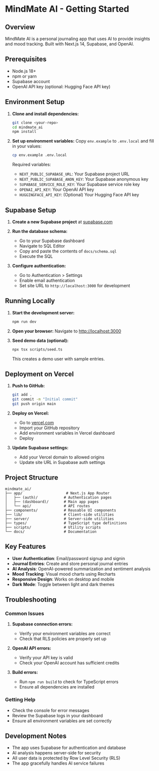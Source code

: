 # MindMate AI - Getting Started

## Overview
MindMate AI is a personal journaling app that uses AI to provide insights and mood tracking. Built with Next.js 14, Supabase, and OpenAI.

## Prerequisites
- Node.js 18+ 
- npm or yarn
- Supabase account
- OpenAI API key (optional: Hugging Face API key)

## Environment Setup

1. **Clone and install dependencies:**
   ```bash
   git clone <your-repo>
   cd mindmate_ai
   npm install
   ```

2. **Set up environment variables:**
   Copy `env.example` to `.env.local` and fill in your values:
   ```bash
   cp env.example .env.local
   ```

   Required variables:
   - `NEXT_PUBLIC_SUPABASE_URL`: Your Supabase project URL
   - `NEXT_PUBLIC_SUPABASE_ANON_KEY`: Your Supabase anonymous key
   - `SUPABASE_SERVICE_ROLE_KEY`: Your Supabase service role key
   - `OPENAI_API_KEY`: Your OpenAI API key
   - `HUGGINGFACE_API_KEY`: (Optional) Your Hugging Face API key

## Supabase Setup

1. **Create a new Supabase project** at [supabase.com](https://supabase.com)

2. **Run the database schema:**
   - Go to your Supabase dashboard
   - Navigate to SQL Editor
   - Copy and paste the contents of `docs/schema.sql`
   - Execute the SQL

3. **Configure authentication:**
   - Go to Authentication > Settings
   - Enable email authentication
   - Set site URL to `http://localhost:3000` for development

## Running Locally

1. **Start the development server:**
   ```bash
   npm run dev
   ```

2. **Open your browser:**
   Navigate to [http://localhost:3000](http://localhost:3000)

3. **Seed demo data (optional):**
   ```bash
   npx tsx scripts/seed.ts
   ```
   This creates a demo user with sample entries.

## Deployment on Vercel

1. **Push to GitHub:**
   ```bash
   git add .
   git commit -m "Initial commit"
   git push origin main
   ```

2. **Deploy on Vercel:**
   - Go to [vercel.com](https://vercel.com)
   - Import your GitHub repository
   - Add environment variables in Vercel dashboard
   - Deploy

3. **Update Supabase settings:**
   - Add your Vercel domain to allowed origins
   - Update site URL in Supabase auth settings

## Project Structure

```
mindmate_ai/
├── app/                    # Next.js App Router
│   ├── (auth)/            # Authentication pages
│   ├── (dashboard)/       # Main app pages
│   └── api/               # API routes
├── components/            # Reusable UI components
├── lib/                   # Client-side utilities
├── server/                # Server-side utilities
├── types/                 # TypeScript type definitions
├── scripts/               # Utility scripts
└── docs/                  # Documentation
```

## Key Features

- **User Authentication**: Email/password signup and signin
- **Journal Entries**: Create and store personal journal entries
- **AI Analysis**: OpenAI-powered summarization and sentiment analysis
- **Mood Tracking**: Visual mood charts using Recharts
- **Responsive Design**: Works on desktop and mobile
- **Dark Mode**: Toggle between light and dark themes

## Troubleshooting

### Common Issues

1. **Supabase connection errors:**
   - Verify your environment variables are correct
   - Check that RLS policies are properly set up

2. **OpenAI API errors:**
   - Verify your API key is valid
   - Check your OpenAI account has sufficient credits

3. **Build errors:**
   - Run `npm run build` to check for TypeScript errors
   - Ensure all dependencies are installed

### Getting Help

- Check the console for error messages
- Review the Supabase logs in your dashboard
- Ensure all environment variables are set correctly

## Development Notes

- The app uses Supabase for authentication and database
- AI analysis happens server-side for security
- All user data is protected by Row Level Security (RLS)
- The app gracefully handles AI service failures
